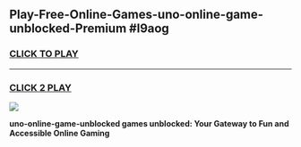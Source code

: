 
## Play-Free-Online-Games-uno-online-game-unblocked-Premium #l9aog
<h3>
<a href="https://premium.freeplayer.one?title=uno-online-game-unblocked&ref=8M">CLICK TO PLAY</a></h3>
<hr>

<h3>
<a href="https://premium.freeplayer.one?title=uno-online-game-unblocked&ref=8M">CLICK 2 PLAY</a>
  
</h3>

<a href="https://premium.freeplayer.one?title=uno-online-game-unblocked&ref=8M"><img src="https://clearcache.store/games.png"></a>


**uno-online-game-unblocked games unblocked: Your Gateway to Fun and Accessible Online Gaming**
